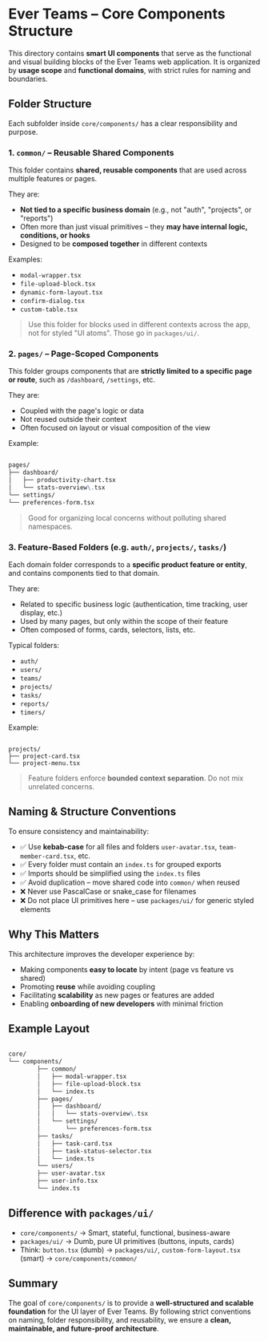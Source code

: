 # Ever Teams – Core Components Structure

This directory contains **smart UI components** that serve as the functional and visual building blocks of the Ever Teams web application.
It is organized by **usage scope** and **functional domains**, with strict rules for naming and boundaries.

## Folder Structure

Each subfolder inside `core/components/` has a clear responsibility and purpose.

### 1. `common/` – Reusable Shared Components

This folder contains **shared, reusable components** that are used across multiple features or pages.

They are:

- **Not tied to a specific business domain** (e.g., not "auth", "projects", or "reports")
- Often more than just visual primitives – they **may have internal logic, conditions, or hooks**
- Designed to be **composed together** in different contexts

Examples:

- `modal-wrapper.tsx`
- `file-upload-block.tsx`
- `dynamic-form-layout.tsx`
- `confirm-dialog.tsx`
- `custom-table.tsx`

> Use this folder for blocks used in different contexts across the app, not for styled "UI atoms". Those go in `packages/ui/`.

### 2. `pages/` – Page-Scoped Components

This folder groups components that are **strictly limited to a specific page or route**, such as `/dashboard`, `/settings`, etc.

They are:

- Coupled with the page's logic or data
- Not reused outside their context
- Often focused on layout or visual composition of the view

Example:

```md

pages/
├── dashboard/
│   ├── productivity-chart.tsx
│   └── stats-overview\.tsx
└── settings/
└── preferences-form.tsx

```

> Good for organizing local concerns without polluting shared namespaces.

### 3. Feature-Based Folders (e.g. `auth/`, `projects/`, `tasks/`)

Each domain folder corresponds to a **specific product feature or entity**, and contains components tied to that domain.

They are:

- Related to specific business logic (authentication, time tracking, user display, etc.)
- Used by many pages, but only within the scope of their feature
- Often composed of forms, cards, selectors, lists, etc.

Typical folders:

- `auth/`
- `users/`
- `teams/`
- `projects/`
- `tasks/`
- `reports/`
- `timers/`

Example:

```

projects/
├── project-card.tsx
└── project-menu.tsx

```

> Feature folders enforce **bounded context separation**. Do not mix unrelated concerns.

## Naming & Structure Conventions

To ensure consistency and maintainability:

- ✅ Use **kebab-case** for all files and folders
  `user-avatar.tsx`, `team-member-card.tsx`, etc.
- ✅ Every folder must contain an `index.ts` for grouped exports
- ✅ Imports should be simplified using the `index.ts` files
- ✅ Avoid duplication – move shared code into `common/` when reused
- ❌ Never use PascalCase or snake_case for filenames
- ❌ Do not place UI primitives here – use `packages/ui/` for generic styled elements

## Why This Matters

This architecture improves the developer experience by:

- Making components **easy to locate** by intent (page vs feature vs shared)
- Promoting **reuse** while avoiding coupling
- Facilitating **scalability** as new pages or features are added
- Enabling **onboarding of new developers** with minimal friction

## Example Layout

```md

core/
└── components/
        ├── common/
        │   ├── modal-wrapper.tsx
        │   ├── file-upload-block.tsx
        │   └── index.ts
        ├── pages/
        │   ├── dashboard/
        │   │   └── stats-overview\.tsx
        │   └── settings/
        │       └── preferences-form.tsx
        ├── tasks/
        │   ├── task-card.tsx
        │   ├── task-status-selector.tsx
        │   └── index.ts
        └── users/
        ├── user-avatar.tsx
        ├── user-info.tsx
        └── index.ts

```

## Difference with `packages/ui/`

- `core/components/` → Smart, stateful, functional, business-aware
- `packages/ui/` → Dumb, pure UI primitives (buttons, inputs, cards)
- Think: `button.tsx` (dumb) → `packages/ui/`,
  `custom-form-layout.tsx` (smart) → `core/components/common/`

## Summary

The goal of `core/components/` is to provide a **well-structured and scalable foundation** for the UI layer of Ever Teams. By following strict conventions on naming, folder responsibility, and reusability, we ensure a **clean, maintainable, and future-proof architecture**.
